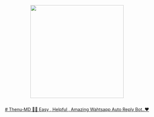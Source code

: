 <div class = "repo" align = "center">
 
<a href = "#">
<img src = "https://telegra.ph/file/ca97cda1f9f49c4eb2627.jpg"  width="300" height="300">
</img>
<p align="center">
  <a href="#"><img src="http://readme-typing-svg.herokuapp.com?color=ff00ab&center=true&vCenter=true&multiline=false&lines=Thenu+MD+WHATSAPP+BOT" alt="">
</p>
# Thenu-MD
🧑‍💻 Easy , Helpful , Amazing Wahtsapp Auto Reply Bot..❤
